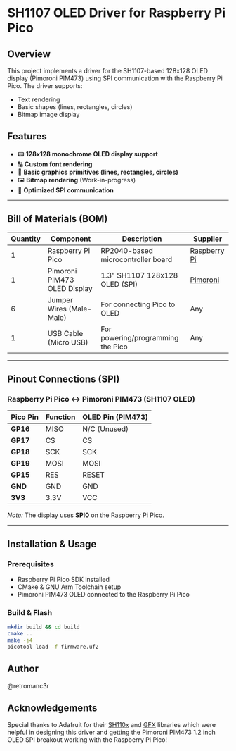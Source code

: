 # SH1107 OLED Driver for Raspberry Pi Pico

## Overview
This project implements a driver for the SH1107-based 128x128 OLED display (Pimoroni PIM473) using SPI communication with the Raspberry Pi Pico. The driver supports:

- Text rendering
- Basic shapes (lines, rectangles, circles)
- Bitmap image display

## Features
- 📟 **128x128 monochrome OLED display support**
- 🔠 **Custom font rendering**
- 📏 **Basic graphics primitives (lines, rectangles, circles)**
- 🖼️ **Bitmap rendering** (Work-in-progress)
- 🔌 **Optimized SPI communication**

---

## Bill of Materials (BOM)

| Quantity | Component                  | Description                             | Supplier |
|----------|----------------------------|-----------------------------------------|----------|
| 1        | Raspberry Pi Pico           | RP2040-based microcontroller board     | [Raspberry Pi](https://www.raspberrypi.org/) |
| 1        | Pimoroni PIM473 OLED Display | 1.3" SH1107 128x128 OLED (SPI)         | [Pimoroni](https://shop.pimoroni.com/products/1-3-oled-breakout-128x128-mono-sh1107) |
| 6        | Jumper Wires (Male-Male)    | For connecting Pico to OLED            | Any      |
| 1        | USB Cable (Micro USB)       | For powering/programming the Pico      | Any      |

---

## Pinout Connections (SPI)

### Raspberry Pi Pico ↔ Pimoroni PIM473 (SH1107 OLED)

| Pico Pin | Function | OLED Pin (PIM473) |
|----------|----------|-------------------|
| **GP16** | MISO     | N/C (Unused)      |
| **GP17** | CS       | CS                |
| **GP18** | SCK      | SCK               |
| **GP19** | MOSI     | MOSI              |
| **GP15** | RES      | RESET             |
| **GND**  | GND      | GND               |
| **3V3**  | 3.3V     | VCC               |

*Note:* The display uses **SPI0** on the Raspberry Pi Pico.

---

## Installation & Usage
### Prerequisites
- Raspberry Pi Pico SDK installed
- CMake & GNU Arm Toolchain setup
- Pimoroni PIM473 OLED connected to the Raspberry Pi Pico

### Build & Flash
```sh
mkdir build && cd build
cmake ..
make -j4
picotool load -f firmware.uf2
```

## Author
@retromanc3r

## Acknowledgements
Special thanks to Adafruit for their [SH110x](https://github.com/adafruit/Adafruit_SH110x) and [GFX](https://github.com/adafruit/Adafruit-GFX-Library) libraries which were helpful in designing this driver and getting the Pimoroni PIM473 1.2 inch OLED SPI breakout working with the Raspberry Pi Pico!
